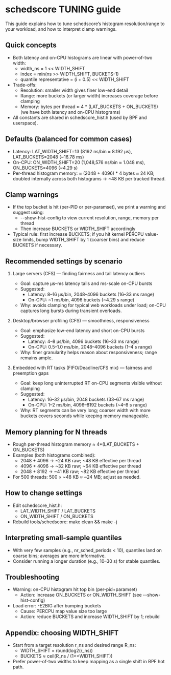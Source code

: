 schedscore TUNING guide
=======================

This guide explains how to tune schedscore’s histogram resolution/range to your workload, and how to interpret clamp warnings.

Quick concepts
--------------
- Both latency and on-CPU histograms are linear with power-of-two width:
  - width_ns = 1 << WIDTH_SHIFT
  - index = min(ns >> WIDTH_SHIFT, BUCKETS-1)
  - quantile representative = (i + 0.5) << WIDTH_SHIFT
- Trade-offs:
  - Resolution: smaller width gives finer low-end detail
  - Range: more buckets (or larger width) increases coverage before clamping
  - Memory: bytes per thread ≈ 4 * (LAT_BUCKETS + ON_BUCKETS)
    (we have both latency and on-CPU histograms)
- All constants are shared in schedscore_hist.h (used by BPF and userspace).

Defaults (balanced for common cases)
------------------------------------
- Latency: LAT_WIDTH_SHIFT=13 (8192 ns/bin ≈ 8.192 µs), LAT_BUCKETS=2048 (~16.78 ms)
- On-CPU:  ON_WIDTH_SHIFT=20 (1,048,576 ns/bin ≈ 1.048 ms), ON_BUCKETS=4096 (~4.29 s)
- Per-thread histogram memory: ≈ (2048 + 4096) * 4 bytes ≈ 24 KB; doubled internally across both histograms → ~48 KB per tracked thread.

Clamp warnings
--------------
- If the top bucket is hit (per-PID or per-paramset), we print a warning and suggest using:
  - --show-hist-config to view current resolution, range, memory per thread
  - Then increase BUCKETS or WIDTH_SHIFT accordingly
- Typical rule: first increase BUCKETS; if you hit kernel PERCPU value-size limits, bump WIDTH_SHIFT by 1 (coarser bins) and reduce BUCKETS if necessary.

Recommended settings by scenario
--------------------------------
1) Large servers (CFS) — finding fairness and tail latency outliers
   - Goal: capture µs–ms latency tails and ms-scale on-CPU bursts
   - Suggested:
     - Latency: 8–16 µs/bin, 2048–4096 buckets (16–33 ms range)
     - On-CPU: ~1 ms/bin, 4096 buckets (~4.29 s range)
   - Why: avoids clamping for typical web workloads under load; on-CPU captures long bursts during transient overloads.

2) Desktop/browser profiling (CFS) — smoothness, responsiveness
   - Goal: emphasize low-end latency and short on-CPU bursts
   - Suggested:
     - Latency: 4–8 µs/bin, 4096 buckets (16–33 ms range)
     - On-CPU: 0.5–1.0 ms/bin, 2048–4096 buckets (1–4 s range)
   - Why: finer granularity helps reason about responsiveness; range remains ample.

3) Embedded with RT tasks (FIFO/Deadline/CFS mix) — fairness and preemption gaps
   - Goal: keep long uninterrupted RT on-CPU segments visible without clamping
   - Suggested:
     - Latency: 16–32 µs/bin, 2048 buckets (33–67 ms range)
     - On-CPU: 1–2 ms/bin, 4096–8192 buckets (~4–8 s range)
   - Why: RT segments can be very long; coarser width with more buckets covers seconds while keeping memory manageable.

Memory planning for N threads
-----------------------------
- Rough per-thread histogram memory ≈ 4*(LAT_BUCKETS + ON_BUCKETS)
- Examples (both histograms combined):
  - 2048 + 4096 → ~24 KB raw; ~48 KB effective per thread
  - 4096 + 4096 → ~32 KB raw; ~64 KB effective per thread
  - 2048 + 8192 → ~41 KB raw; ~82 KB effective per thread
- For 500 threads: 500 × ~48 KB ≈ ~24 MB; adjust as needed.

How to change settings
----------------------
- Edit schedscore_hist.h:
  - LAT_WIDTH_SHIFT / LAT_BUCKETS
  - ON_WIDTH_SHIFT / ON_BUCKETS
- Rebuild tools/schedscore: make clean && make -j

Interpreting small-sample quantiles
-----------------------------------
- With very few samples (e.g., nr_sched_periods < 10), quantiles land on coarse bins; averages are more informative.
- Consider running a longer duration (e.g., 10–30 s) for stable quantiles.

Troubleshooting
---------------
- Warning: on-CPU histogram hit top bin (per-pid+paramset)
  - Action: increase ON_BUCKETS or ON_WIDTH_SHIFT (see --show-hist-config)
- Load error: -E2BIG after bumping buckets
  - Cause: PERCPU map value size too large
  - Action: reduce BUCKETS and increase WIDTH_SHIFT by 1; rebuild

Appendix: choosing WIDTH_SHIFT
------------------------------
- Start from a target resolution r_ns and desired range R_ns:
  - WIDTH_SHIFT = round(log2(r_ns))
  - BUCKETS ≈ ceil(R_ns / (1<<WIDTH_SHIFT))
- Prefer power-of-two widths to keep mapping as a single shift in BPF hot path.

